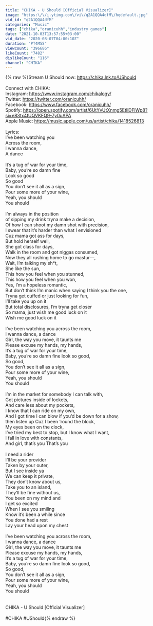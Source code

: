 ```yaml
---
title: "CHIKA - U Should [Official Visualizer]"
image: "https:\/\/i.ytimg.com\/vi\/q2A1QQA4dfM\/hqdefault.jpg"
vid_id: "q2A1QQA4dfM"
categories: "Music"
tags: ["chika","oranicuhh","industry games"]
date: "2021-10-03T13:57:55+03:00"
vid_date: "2020-08-07T04:00:10Z"
duration: "PT4M5S"
viewcount: "396686"
likeCount: "7482"
dislikeCount: "116"
channel: "CHIKA"
---
```

{% raw %}Stream U Should now: <a rel="nofollow" target="blank" href="https://chika.lnk.to/UShould">https://chika.lnk.to/UShould</a><br /><br />Connect with CHIKA:<br />Instagram: <a rel="nofollow" target="blank" href="https://www.instagram.com/chikalogy/">https://www.instagram.com/chikalogy/</a><br />Twitter: <a rel="nofollow" target="blank" href="https://twitter.com/oranicuhh/">https://twitter.com/oranicuhh/</a><br />Facebook: <a rel="nofollow" target="blank" href="https://www.facebook.com/oranicuhh/">https://www.facebook.com/oranicuhh/</a><br />Spotify: <a rel="nofollow" target="blank" href="https://open.spotify.com/artist/6UtYvUtXnmg5EtllDFlWp8?si=e83tx4tUQVKFQ9-7y0uAPA">https://open.spotify.com/artist/6UtYvUtXnmg5EtllDFlWp8?si=e83tx4tUQVKFQ9-7y0uAPA</a><br />Apple Music: <a rel="nofollow" target="blank" href="https://music.apple.com/us/artist/chika/1418526813">https://music.apple.com/us/artist/chika/1418526813</a><br /><br />Lyrics: <br />I’ve been watching you<br />Across the room,<br />I wanna dance,<br />A dance<br /><br />It’s a tug of war for your time,<br />Baby, you’re so damn fine<br />Look so good<br />So good<br />You don’t see it all as a sign,<br />Pour some more of your wine,<br />Yeah, you should<br />You should<br /><br />I’m always in the position<br />of sipping my drink tryna make a decision, <br />Of how I can shoot my damn shot with precision, <br />I swear that it’s harder than what I envisioned <br />Cuz mama got ass for days, <br />But hold herself well, <br />She got class for days, <br />Walk in the room and got niggas consumed, <br />Now they all rushing home to go mastur—, <br />Wait, I’m talking my sh*t, <br />She like the sun, <br />This how you feel when you stunned, <br />This how you feel when you won, <br />Yes, I’m a hopeless romantic, <br />But don’t think I’m manic when saying I think you the one, <br />Tryna get cuffed or just looking for fun, <br />I’ll take you up on it <br />But total disclosures, I’m tryna get closer <br />So mama, just wish me good luck on it <br />Wish me good luck on it<br /><br />I’ve been watching you across the room,<br />I wanna dance, a dance<br />Girl, the way you move, it taunts me<br />Please excuse my hands, my hands,<br />It’s a tug of war for your time,<br />Baby, you’re so damn fine look so good,<br />So good,<br />You don’t see it all as a sign,<br />Pour some more of your wine,<br />Yeah, you should<br />You should<br /><br />I’m in the market for somebody I can talk with, <br />Got pictures inside of lockets, <br />And care less about my pockets, <br />I know that I can ride on my own, <br />And I got time I can blow if you’d be down for a show, <br />then listen up Cuz I been ‘round the block, <br />My eyes been on the clock, <br />I’ve tried my best to stop, but I know what I want, <br />I fall in love with constants, <br />And girl, that’s you That’s you<br /><br />I need a rider<br />I’ll be your provider<br />Taken by your outer,<br />But I see inside ya<br />We can keep it private,<br />They don’t know about us,<br />Take you to an island,<br />They’ll be fine without us,<br />You been on my mind and<br />I get so excited<br />When I see you smiling<br />Know it’s been a while since<br />You done had a rest<br />Lay your head upon my chest<br /><br />I’ve been watching you across the room,<br />I wanna dance, a dance<br />Girl, the way you move, it taunts me<br />Please excuse my hands, my hands,<br />It’s a tug of war for your time,<br />Baby, you’re so damn fine look so good,<br />So good,<br />You don’t see it all as a sign,<br />Pour some more of your wine,<br />Yeah, you should<br />You should<br /><br /><br />CHIKA - U Should [Official Visualizer]<br /><br />#CHIKA #UShould{% endraw %}
